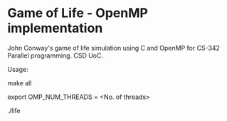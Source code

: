 # Game of Life - OpenMP implementation
John Conway's game of life simulation using C and OpenMP for CS-342 Parallel programming. CSD UoC.

Usage:

make all 

export OMP_NUM_THREADS = <No. of threads>

./life <filename> <generations> <output file>
